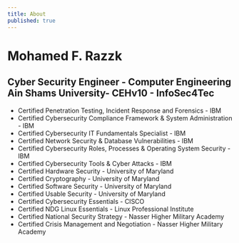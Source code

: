 ```yaml
---
title: About
published: true
---
```


#  Mohamed F. Razzk
## Cyber Security Engineer - Computer Engineering Ain Shams University- CEHv10 - InfoSec4Tec 
- Certified Penetration Testing, Incident Response and Forensics - IBM 
- Certified Cybersecurity Compliance Framework & System Administration - IBM 
- Certified Cybersecurity IT Fundamentals Specialist - IBM 
- Certified Network Security & Database Vulnerabilities - IBM 
- Certified Cybersecurity Roles, Processes & Operating System Security - IBM 
- Certified Cybersecurity Tools & Cyber Attacks - IBM 
- Certified Hardware Security - University of Maryland 
- Certified Cryptography - University of Maryland 
- Certified Software Security - University of Maryland 
- Certified Usable Security - University of Maryland 
- Certified Cybersecurity Essentials - CISCO 
- Certified NDG Linux Essentials - Linux Professional Institute
- Certified National Security Strategy - Nasser Higher Military Academy
- Certified Crisis Management and Negotiation - Nasser Higher Military Academy
